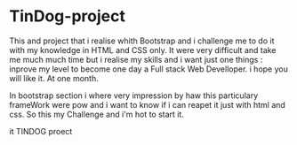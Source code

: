 # TinDog-project
This and project that i realise whith Bootstrap and i challenge me to do it with my knowledge in HTML and CSS only. 
It were very difficult and take me much much time but i realise my skills and i want just one things : inprove my level 
to become one day a Full stack Web Develloper. 
i hope you will like it. 
At one month.

In bootstrap section i where very impression by haw this particulary frameWork were pow and i want to know if i can reapet it just with html and css. So this my Challenge and i'm hot to start it.

it TINDOG proect
